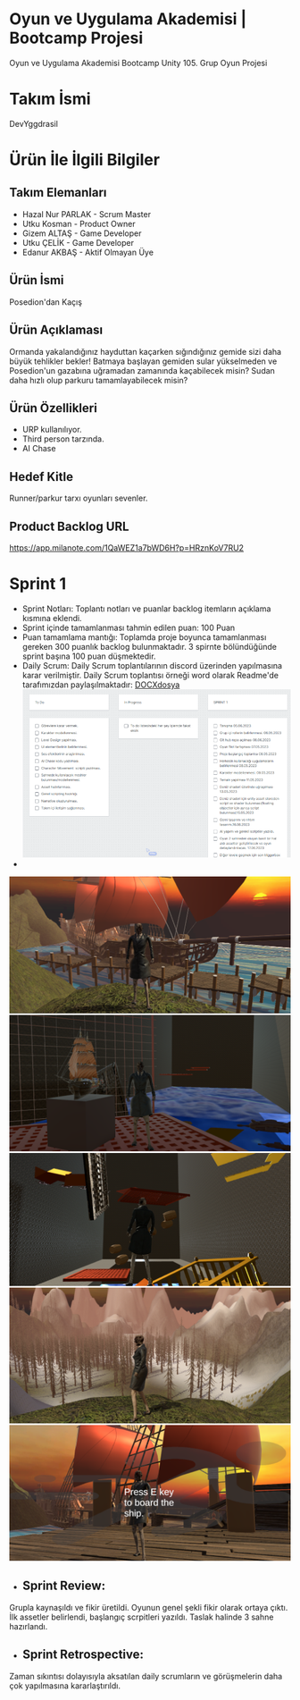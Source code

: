 # Oyun ve Uygulama Akademisi | Bootcamp Projesi
Oyun ve Uygulama Akademisi Bootcamp Unity 105. Grup Oyun Projesi
# Takım İsmi
DevYggdrasil
# Ürün İle İlgili Bilgiler

## Takım Elemanları
* Hazal Nur PARLAK - Scrum Master
* Utku Kosman - Product Owner
* Gizem ALTAŞ - Game Developer
* Utku ÇELİK - Game Developer
* Edanur AKBAŞ - Aktif Olmayan Üye

## Ürün İsmi
Posedion'dan Kaçış

## Ürün Açıklaması
Ormanda yakalandığınız hayduttan kaçarken sığındığınız gemide sizi daha büyük tehlikler bekler! Batmaya başlayan gemiden sular yükselmeden ve Posedion'un gazabına uğramadan zamanında kaçabilecek misin? Sudan daha hızlı olup parkuru tamamlayabilecek misin? 

## Ürün Özellikleri
* URP kullanılıyor.
* Third person tarzında.
* AI Chase

## Hedef Kitle
Runner/parkur tarxı oyunları sevenler.

## Product Backlog URL
https://app.milanote.com/1QaWEZ1a7bWD6H?p=HRznKoV7RU2

# Sprint 1
* Sprint Notları: Toplantı notları ve puanlar backlog itemların açıklama kısmına eklendi.
* Sprint içinde tamamlanması tahmin edilen puan: 100 Puan
* Puan tamamlama mantığı: Toplamda proje boyunca tamamlanması gereken 300 puanlık backlog bulunmaktadır. 3 spirnte bölündüğünde sprint başına 100 puan düşmektedir.
* Daily Scrum: Daily Scrum toplantılarının discord üzerinden yapılmasına karar verilmiştir. Daily Scrum toplantısı örneği word olarak Readme'de tarafımızdan paylaşılmaktadır:
[DOCXdosya](https://github.com/ouaunity105/BootcampTakim105/blob/master/dailyscrum.docx)
![scrumgörsel](https://github.com/ouaunity105/BootcampTakim105/blob/master/bootcamp.png)
* 
![oyungörseli](https://github.com/ouaunity105/BootcampTakim105/blob/master/Assets.png)
![oyungörseli](https://github.com/ouaunity105/BootcampTakim105/blob/master/sc5.png)
![oyungörseli](https://github.com/ouaunity105/BootcampTakim105/blob/master/sc4.png)
![oyungörseli](https://github.com/ouaunity105/BootcampTakim105/blob/master/sc2.png)
![oyungörseli](https://github.com/ouaunity105/BootcampTakim105/blob/master/s3.png)


* ## Sprint Review:
Grupla kaynaşıldı ve fikir üretildi. Oyunun genel şekli fikir olarak ortaya çıktı. İlk assetler belirlendi, başlangıç scrpitleri yazıldı. Taslak halinde 3 sahne hazırlandı.
* ## Sprint Retrospective:
Zaman sıkıntısı dolayısıyla aksatılan daily scrumların ve görüşmelerin daha çok yapılmasına kararlaştırıldı.
